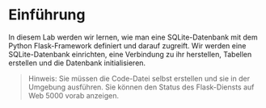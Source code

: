 # Einführung

In diesem Lab werden wir lernen, wie man eine SQLite-Datenbank mit dem Python Flask-Framework definiert und darauf zugreift. Wir werden eine SQLite-Datenbank einrichten, eine Verbindung zu ihr herstellen, Tabellen erstellen und die Datenbank initialisieren.

> Hinweis: Sie müssen die Code-Datei selbst erstellen und sie in der Umgebung ausführen. Sie können den Status des Flask-Diensts auf Web 5000 vorab anzeigen.
